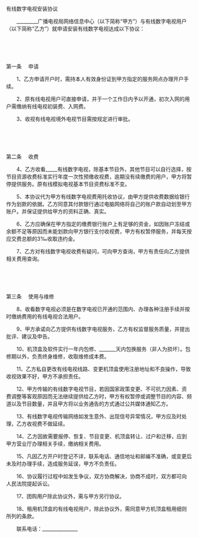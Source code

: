 



有线数字电视安装协议



 

　　_________广播电视局网络信息中心（以下简称“甲方”）与有线数字电视用户（以下简称“乙方”）就申请安装有线数字电视达成以下协议：

　　

　　

第一条
　申请

　　1、乙方申请开户时，需持本人有效身份证到甲方指定的服务网点办理开户手续。

　　2、原有线电视用户可直接申请，并于一个工作日内予以开通，初次入网的用户需缴纳有线电视初装费、入网费。

　　3、收视有线电视境外电视节目需按规定进行审批。

　　

　　

第二条
　收费

　　4、乙方收看_____有线数字电视，除基本节目外，其他节目可以自行选择，按节目资源收费标准实行年度一次性预缴收视费，逾期没有续缴费的用户，甲方将暂停提供服务。原有线模拟电视基本节目资费标准不变。

　　5、本协议代为甲方有线数字电视费用托收协议，由甲方提供收费数据给银行作为划款的依据。乙方同意其付款银行通过电脑网络将自己的账户款自动划至甲方账户。并保证提供给甲方的资料正确、真实。

　　6、乙方应确保在甲方指定的缴费银行账户上有足够的资金，如因账户冻结或余额不足等原因而未能划款向甲方银行支付收视费，甲方有权暂停服务，并每天按应交费总额的3‰收取违约金。

　　7、乙方对有线数字电视收费有疑问，可向甲方查询，甲方有责任向乙方提供相关费用查询。

　　

　　

第三条
　使用与维修

　　8、收看数字电视必须是在数字电视已开通的范围内、办理各种注册手续并按时缴纳费用的有线电视合法用户。

　　9、甲方承诺向乙方提供有线数字电视服务，乙方有权监督服务质量，并提出批评、建议及申告。

　　10、机顶盒及软件实行一年内包修、_______天内包换服务（非人为损坏）。包修期以外，负责终身维修，收取维修成本费。

　　11、乙方私自更改有线电视线路、变更机顶盒使用注册地址和不良操作，导致收视效果不好，甲方不承担责任。

　　12、甲方传输的有线数字电视节目，若因国家政策变更、不可抗力因素、资费调整等客观原因而无法继续提供给乙方时，甲方有权暂停或调整节目的内容、频道以及节目数量，并且甲方将以业务通告的方式通过公共媒体通知乙方。

　　13、有线数字电视传输网络如发生意外、出现信号异常情况，甲方应及时处理，乙方收视费不做延续。

　　14、乙方因故需要报停、恢复、节目变更、机顶盒转让、过户和迁移，应到甲方营业厅办理相关手续，缴纳相关费用。

　　15、凡因乙方开户时登记不详，联系电话、通信地址和邮编不准确，或变更后未及时办理手续，造成服务延误，甲方不负责任。

　　16、协议履行过程中如发生争议，双方协商解决，协商不成时，双方都可向人民法院提起诉讼。

　　17、团购用户除此协议外，需与甲方另行协议。

　　18、租用机顶盒的有线电视用户，除此协议外，需同意甲方机顶盒租用细则所列的条款。　　

　　联系电话：_______________

　　